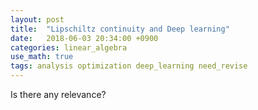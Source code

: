 ```yaml
---
layout: post
title:  "Lipschiltz continuity and Deep learning"
date:   2018-06-03 20:34:00 +0900
categories: linear_algebra
use_math: true
tags: analysis optimization deep_learning need_revise
---
```


Is there any relevance?
